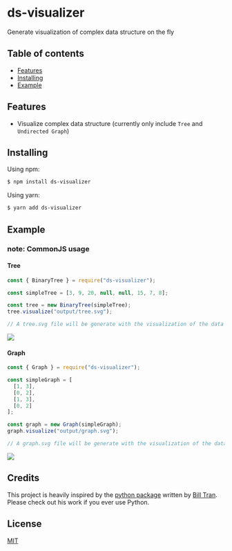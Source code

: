 # ds-visualizer

Generate visualization of complex data structure on the fly

## Table of contents
- [Features](#features)
- [Installing](#installing)
- [Example](#example)

## Features
- Visualize complex data structure (currently only include `Tree` and `Undirected Graph`)

## Installing
Using npm:
```bash
$ npm install ds-visualizer
```

Using yarn:
```bash
$ yarn add ds-visualizer
```

## Example

### note: CommonJS usage
#### Tree
```js
const { BinaryTree } = require("ds-visualizer");

const simpleTree = [3, 9, 20, null, null, 15, 7, 8];

const tree = new BinaryTree(simpleTree);
tree.visualize("output/tree.svg");

// A tree.svg file will be generate with the visualization of the data structure
```
<img src="https://gist.githubusercontent.com/dangchinh25/0fe5ef3101daca1701084fb3af597f19/raw/39ebdc504d7170680c749b1d30a2363078ff2591/tree.svg">

#### Graph
```js
const { Graph } = require("ds-visualizer");

const simpleGraph = [
  [1, 3],
  [0, 2],
  [1, 3],
  [0, 2]
];

const graph = new Graph(simpleGraph);
graph.visualize("output/graph.svg");

// A graph.svg file will be generate with the visualization of the data structure
```
<img src="https://gist.githubusercontent.com/dangchinh25/0fe5ef3101daca1701084fb3af597f19/raw/b994638bff8b2b0a13777e8b2f15b07b08666bfa/graph.svg">

## Credits
This project is heavily inspired by the [python package](https://pypi.org/project/dsplot/) written by [Bill Tran](https://github.com/billtrn). Please check out his work if you ever use Python.

## License
[MIT](LICENSE)